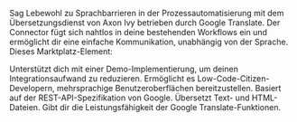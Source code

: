 Sag Lebewohl zu Sprachbarrieren in der Prozessautomatisierung mit dem Übersetzungsdienst von Axon Ivy betrieben durch Google Translate. Der Connector fügt sich nahtlos in deine bestehenden Workflows ein und ermöglicht dir eine einfache Kommunikation, unabhängig von der Sprache. Dieses Marktplatz-Element:

Unterstützt dich mit einer Demo-Implementierung, um deinen Integrationsaufwand zu reduzieren.
Ermöglicht es Low-Code-Citizen-Developern, mehrsprachige Benutzeroberflächen bereitzustellen.
Basiert auf der REST-API-Spezifikation von Google.
Übersetzt Text- und HTML-Dateien.
Gibt dir die Leistungsfähigkeit der Google Translate-Funktionen.
